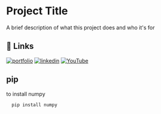 
# Project Title

A brief description of what this project does and who it's for


## 🔗 Links
[![portfolio](https://img.shields.io/badge/my_portfolio-000?style=for-the-badge&logo=ko-fi&logoColor=white)](https://katherinempeterson.com/)
[![linkedin](https://img.shields.io/badge/linkedin-0A66C2?style=for-the-badge&logo=linkedin&logoColor=white)](https://www.linkedin.com/)
[![YouTube](https://img.shields.io/badge/YouTube-1DA1F2?style=for-the-badge&logo=YouTube&logoColor=red)](https://www.youtube.com/)


## pip

to install numpy

```bash
  pip install numpy
```


